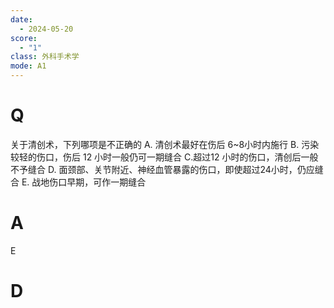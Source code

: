 ```yaml
---
date:
  - 2024-05-20
score:
  - "1"
class: 外科手术学
mode: A1
---
```

# Q
关于清创术，下列哪项是不正确的
A. 清创术最好在伤后 6~8小时内施行
B. 污染较轻的伤口，伤后 12 小时一般仍可一期缝合
C.超过12 小时的伤口，清创后一般不予缝合
D. 面颈部、关节附近、神经血管暴露的伤口，即使超过24小时，仍应缝合
E. 战地伤口早期，可作一期缝合

# A

E


# D

